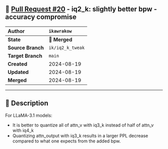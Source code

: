 ## 🔀 [Pull Request #20](https://github.com/ikawrakow/ik_llama.cpp/pull/20) - iq2_k: slightly better bpw - accuracy compromise

| **Author** | `ikawrakow` |
| :--- | :--- |
| **State** | 🔀 **Merged** |
| **Source Branch** | `ik/iq2_k_tweak` |
| **Target Branch** | `main` |
| **Created** | 2024-08-19 |
| **Updated** | 2024-08-19 |
| **Merged** | 2024-08-19 |

---

## 📄 Description

For LLaMA-3.1 models:
* It is better to quantize all of attn_v with iq3_k instead of half of attn_v with iq4_k
* Quantizing attn_output with iq3_k results in a larger PPL decrease compared to what one expects from the added bpw.
